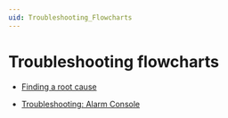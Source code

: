 ```yaml
---
uid: Troubleshooting_Flowcharts
---
```


# Troubleshooting flowcharts

- [Finding a root cause](xref:Finding_a_Root_Cause)

- [Troubleshooting: Alarm Console](xref:Troubleshooting_Alarm_Console)
